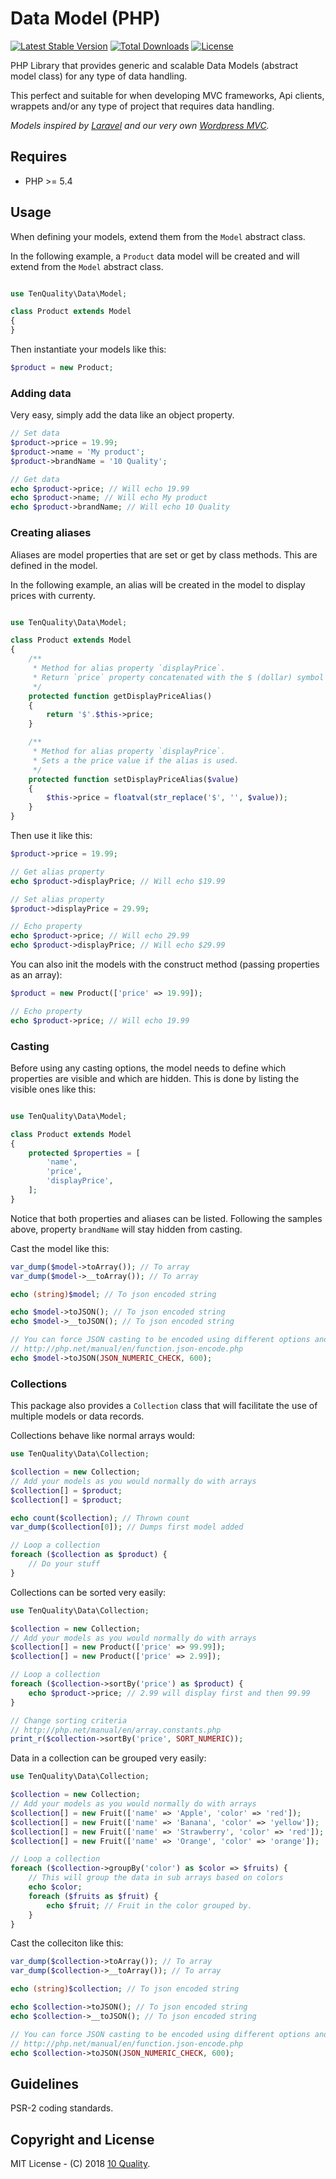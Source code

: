 # Data Model (PHP)

[![Latest Stable Version](https://poser.pugx.org/10quality/php-data-model/v/stable)](https://packagist.org/packages/10quality/php-data-model)
[![Total Downloads](https://poser.pugx.org/10quality/php-data-model/downloads)](https://packagist.org/packages/10quality/php-data-model)
[![License](https://poser.pugx.org/10quality/php-data-model/license)](https://packagist.org/packages/10quality/php-data-model)

PHP Library that provides generic and scalable Data Models (abstract model class) for any type of data handling.

This perfect and suitable for when developing MVC frameworks, Api clients, wrappets and/or any type of project that requires data handling.

*Models inspired by [Laravel](https://laravel.com/) and our very own [Wordpress MVC](https://www.wordpress-mvc.com/).*

## Requires

* PHP >= 5.4

## Usage

When defining your models, extend them from the `Model` abstract class.

In the following example, a `Product` data model will be created and will extend from the `Model` abstract class.
```php

use TenQuality\Data\Model;

class Product extends Model
{
}

```

Then instantiate your models like this:
```php
$product = new Product;
```

### Adding data

Very easy, simply add the data like an object property.
```php
// Set data
$product->price = 19.99;
$product->name = 'My product';
$product->brandName = '10 Quality';

// Get data
echo $product->price; // Will echo 19.99
echo $product->name; // Will echo My product
echo $product->brandName; // Will echo 10 Quality
```

### Creating aliases

Aliases are model properties that are set or get by class methods. This are defined in the model.

In the following example, an alias will be created in the model to display prices with currenty.

```php

use TenQuality\Data\Model;

class Product extends Model
{
    /**
     * Method for alias property `displayPrice`.
     * Return `price` property concatenated with the $ (dollar) symbol
     */
    protected function getDisplayPriceAlias()
    {
        return '$'.$this->price;
    }

    /**
     * Method for alias property `displayPrice`.
     * Sets a the price value if the alias is used.
     */
    protected function setDisplayPriceAlias($value)
    {
        $this->price = floatval(str_replace('$', '', $value));
    }
}

```

Then use it like this:
```php
$product->price = 19.99;

// Get alias property
echo $product->displayPrice; // Will echo $19.99

// Set alias property
$product->displayPrice = 29.99;

// Echo property
echo $product->price; // Will echo 29.99
echo $product->displayPrice; // Will echo $29.99
```

You can also init the models with the construct method (passing properties as an array):
```php
$product = new Product(['price' => 19.99]);

// Echo property
echo $product->price; // Will echo 19.99
```

### Casting

Before using any casting options, the model needs to define which properties are visible and which are hidden. This is done by listing the visible ones like this:

```php

use TenQuality\Data\Model;

class Product extends Model
{
    protected $properties = [
        'name',
        'price',
        'displayPrice',
    ];
}
```

Notice that both properties and aliases can be listed. Following the samples above, property `brandName` will stay hidden from casting.

Cast the model like this:
```php
var_dump($model->toArray()); // To array
var_dump($model->__toArray()); // To array

echo (string)$model; // To json encoded string

echo $model->toJSON(); // To json encoded string
echo $model->__toJSON(); // To json encoded string

// You can force JSON casting to be encoded using different options and depth, as described in PHPs documentation
// http://php.net/manual/en/function.json-encode.php
echo $model->toJSON(JSON_NUMERIC_CHECK, 600);
```

### Collections

This package also provides a `Collection` class that will facilitate the use of multiple models or data records.

Collections behave like normal arrays would:
```php
use TenQuality\Data\Collection;

$collection = new Collection;
// Add your models as you would normally do with arrays
$collection[] = $product;
$collection[] = $product;

echo count($collection); // Thrown count
var_dump($collection[0]); // Dumps first model added

// Loop a collection
foreach ($collection as $product) {
    // Do your stuff
}
```

Collections can be sorted very easily:
```php
use TenQuality\Data\Collection;

$collection = new Collection;
// Add your models as you would normally do with arrays
$collection[] = new Product(['price' => 99.99]);
$collection[] = new Product(['price' => 2.99]);

// Loop a collection
foreach ($collection->sortBy('price') as $product) {
    echo $product->price; // 2.99 will display first and then 99.99
}

// Change sorting criteria
// http://php.net/manual/en/array.constants.php
print_r($collection->sortBy('price', SORT_NUMERIC));
```

Data in a collection can be grouped very easily:
```php
use TenQuality\Data\Collection;

$collection = new Collection;
// Add your models as you would normally do with arrays
$collection[] = new Fruit(['name' => 'Apple', 'color' => 'red']);
$collection[] = new Fruit(['name' => 'Banana', 'color' => 'yellow']);
$collection[] = new Fruit(['name' => 'Strawberry', 'color' => 'red']);
$collection[] = new Fruit(['name' => 'Orange', 'color' => 'orange']);

// Loop a collection
foreach ($collection->groupBy('color') as $color => $fruits) {
    // This will group the data in sub arrays based on colors
    echo $color;
    foreach ($fruits as $fruit) {
        echo $fruit; // Fruit in the color grouped by.
    }
}
```

Cast the colleciton like this:
```php
var_dump($collection->toArray()); // To array
var_dump($collection->__toArray()); // To array

echo (string)$collection; // To json encoded string

echo $collection->toJSON(); // To json encoded string
echo $collection->__toJSON(); // To json encoded string

// You can force JSON casting to be encoded using different options and depth, as described in PHPs documentation
// http://php.net/manual/en/function.json-encode.php
echo $collection->toJSON(JSON_NUMERIC_CHECK, 600);
```

## Guidelines

PSR-2 coding standards.

## Copyright and License

MIT License - (C) 2018 [10 Quality](https://www.10quality.com/).